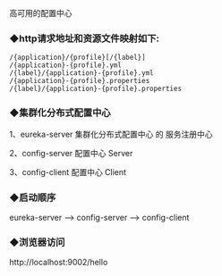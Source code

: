 高可用的配置中心

### ◆http请求地址和资源文件映射如下:
    /{application}/{profile}[/{label}]
    /{application}-{profile}.yml
    /{label}/{application}-{profile}.yml
    /{application}-{profile}.properties
    /{label}/{application}-{profile}.properties
### ◆集群化分布式配置中心

1、eureka-server  集群化分布式配置中心 的 服务注册中心

2、config-server 配置中心 Server

3、config-client 配置中心 Client

### ◆启动顺序
eureka-server --> config-server --> config-client

### ◆浏览器访问
http://localhost:9002/hello